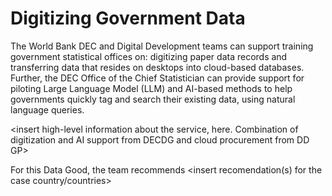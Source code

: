 # Digitizing Government Data

The World Bank DEC and Digital Development teams can support training government statistical offices on: digitizing paper data records and transferring data that resides on desktops into cloud-based databases. Further, the DEC Office of the Chief Statistician can provide support for piloting Large Language Model (LLM) and AI-based methods to help governments quickly tag and search their existing data, using natural language queries.

<insert high-level information about the service, here. Combination of digitization and AI support from DECDG and cloud procurement from DD GP>

For this Data Good, the team recommends <insert recomendation(s) for the case country/countries>
